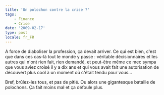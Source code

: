 ```yaml
---
title: 'Un polochon contre la crise ?'
tags:
    - Finance
    - Crise
date: '2009-02-17'
type: post
locale: fr_FR
---
```


A force de diaboliser la profession, ça devait arriver. Ce qui est bien, c'est que dans ces cas-là tout le monde y passe&nbsp;: véritable décisionnaires et les autres qui n'ont rien fait, rien demandé, et peut-être même ce mec sympa que vous aviez croisé il y a dix ans et qui vous avait fait une autorisation de découvert plus cool à un moment où c'était tendu pour vous…

<!-- more -->

Bref, brûlez-les tous, et pas de pitié. Ou alors une gigantesque bataille de polochons. Ça fait moins mal et ça défoule plus.